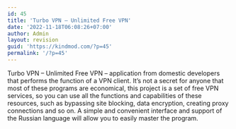 ```yaml
---
id: 45
title: 'Turbo VPN – Unlimited Free VPN'
date: '2022-11-18T06:08:26+07:00'
author: Admin
layout: revision
guid: 'https://kindmod.com/?p=45'
permalink: '/?p=45'
---
```


Turbo VPN – Unlimited Free VPN – application from domestic developers that performs the function of a VPN client. It’s not a secret for anyone that most of these programs are economical, this project is a set of free VPN services, so you can use all the functions and capabilities of these resources, such as bypassing site blocking, data encryption, creating proxy connections and so on. A simple and convenient interface and support of the Russian language will allow you to easily master the program.